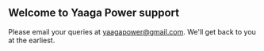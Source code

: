 ## Welcome to Yaaga Power support

Please email your queries at yaagapower@gmail.com. We'll get back to you at the earliest.
